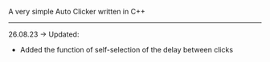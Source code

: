 A very simple Auto Clicker written in C++

--------
26.08.23 ->
Updated:
  - Added the function of self-selection of the delay between clicks
